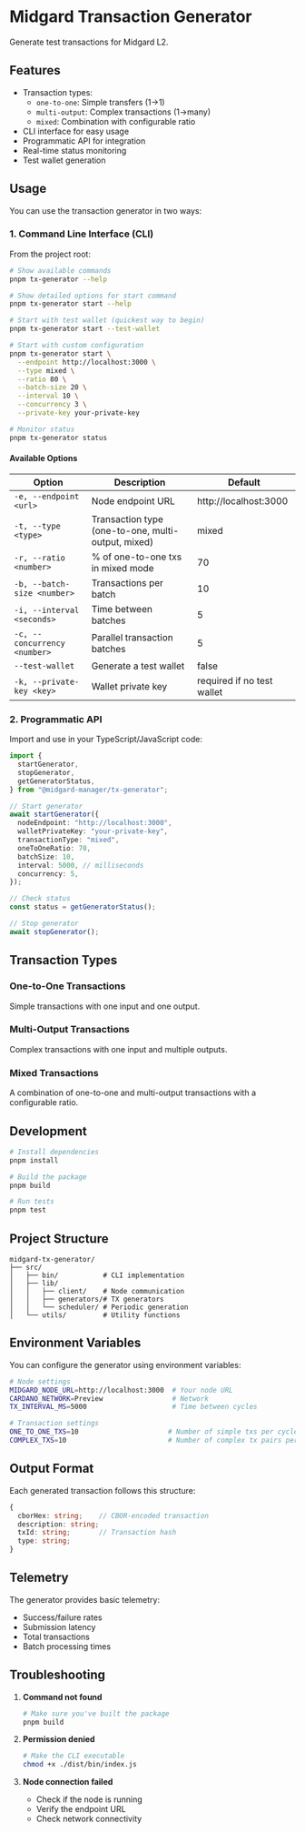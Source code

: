 # Midgard Transaction Generator

Generate test transactions for Midgard L2.

## Features

- Transaction types:
  - `one-to-one`: Simple transfers (1→1)
  - `multi-output`: Complex transactions (1→many)
  - `mixed`: Combination with configurable ratio
- CLI interface for easy usage
- Programmatic API for integration
- Real-time status monitoring
- Test wallet generation

## Usage

You can use the transaction generator in two ways:

### 1. Command Line Interface (CLI)

From the project root:
```bash
# Show available commands
pnpm tx-generator --help

# Show detailed options for start command
pnpm tx-generator start --help

# Start with test wallet (quickest way to begin)
pnpm tx-generator start --test-wallet

# Start with custom configuration
pnpm tx-generator start \
  --endpoint http://localhost:3000 \
  --type mixed \
  --ratio 80 \
  --batch-size 20 \
  --interval 10 \
  --concurrency 3 \
  --private-key your-private-key

# Monitor status
pnpm tx-generator status
```

#### Available Options

| Option | Description | Default |
|--------|-------------|---------|
| `-e, --endpoint <url>` | Node endpoint URL | http://localhost:3000 |
| `-t, --type <type>` | Transaction type (one-to-one, multi-output, mixed) | mixed |
| `-r, --ratio <number>` | % of one-to-one txs in mixed mode | 70 |
| `-b, --batch-size <number>` | Transactions per batch | 10 |
| `-i, --interval <seconds>` | Time between batches | 5 |
| `-c, --concurrency <number>` | Parallel transaction batches | 5 |
| `--test-wallet` | Generate a test wallet | false |
| `-k, --private-key <key>` | Wallet private key | required if no test wallet |

### 2. Programmatic API

Import and use in your TypeScript/JavaScript code:

```typescript
import {
  startGenerator,
  stopGenerator,
  getGeneratorStatus,
} from "@midgard-manager/tx-generator";

// Start generator
await startGenerator({
  nodeEndpoint: "http://localhost:3000",
  walletPrivateKey: "your-private-key",
  transactionType: "mixed",
  oneToOneRatio: 70,
  batchSize: 10,
  interval: 5000, // milliseconds
  concurrency: 5,
});

// Check status
const status = getGeneratorStatus();

// Stop generator
await stopGenerator();
```

## Transaction Types

### One-to-One Transactions

Simple transactions with one input and one output.  

### Multi-Output Transactions

Complex transactions with one input and multiple outputs.

### Mixed Transactions

A combination of one-to-one and multi-output transactions with a configurable ratio. 

## Development

```bash
# Install dependencies
pnpm install

# Build the package
pnpm build

# Run tests
pnpm test
```

## Project Structure

```
midgard-tx-generator/
├── src/
│   ├── bin/           # CLI implementation
│   ├── lib/
│   │   ├── client/    # Node communication
│   │   ├── generators/# TX generators
│   │   └── scheduler/ # Periodic generation
│   └── utils/         # Utility functions
```

## Environment Variables

You can configure the generator using environment variables:

```bash
# Node settings
MIDGARD_NODE_URL=http://localhost:3000  # Your node URL
CARDANO_NETWORK=Preview                 # Network
TX_INTERVAL_MS=5000                     # Time between cycles

# Transaction settings
ONE_TO_ONE_TXS=10                      # Number of simple txs per cycle
COMPLEX_TXS=10                         # Number of complex tx pairs per cycle
```

## Output Format

Each generated transaction follows this structure:

```typescript
{
  cborHex: string;    // CBOR-encoded transaction
  description: string;
  txId: string;       // Transaction hash
  type: string;
}
```

## Telemetry

The generator provides basic telemetry:
- Success/failure rates
- Submission latency
- Total transactions
- Batch processing times

## Troubleshooting

1. **Command not found**
   ```bash
   # Make sure you've built the package
   pnpm build
   ```

2. **Permission denied**
   ```bash
   # Make the CLI executable
   chmod +x ./dist/bin/index.js
   ```

3. **Node connection failed**
   - Check if the node is running
   - Verify the endpoint URL
   - Check network connectivity
